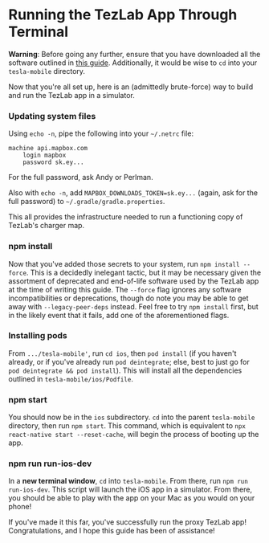 # Running the TezLab App Through Terminal

**Warning**: Before going any further, ensure that you have downloaded all the software outlined in [this guide](software.md). Additionally, it would be wise to `cd` into your `tesla-mobile` directory.

Now that you're all set up, here is an (admittedly brute-force) way to build and run the TezLab app in a simulator.

### Updating system files

Using `echo -n`, pipe the following into your `~/.netrc` file:
```
machine api.mapbox.com
    login mapbox 
    password sk.ey...
```
For the full password, ask Andy or Perlman.

Also with `echo -n`, add `MAPBOX_DOWNLOADS_TOKEN=sk.ey...` (again, ask for the full password) to `~/.gradle/gradle.properties`.

This all provides the infrastructure needed to run a functioning copy of TezLab's charger map.

### npm install

Now that you've added those secrets to your system, run `npm install --force`. This is a decidedly inelegant tactic, but it may be necessary given the assortment of deprecated and end-of-life software used by the TezLab app at the time of writing this guide. The `--force` flag ignores any software incompatibilities or deprecations, though do note you may be able to get away with `--legacy-peer-deps` instead. Feel free to try `npm install` first, but in the likely event that it fails, add one of the aforementioned flags.

### Installing pods

From `.../tesla-mobile'`, run `cd ios`, then `pod install` (if you haven't already, or if you've already run `pod deintegrate`; else, best to just go for `pod deintegrate && pod install`). This will install all the dependencies outlined in `tesla-mobile/ios/Podfile`.

### npm start

You should now be in the `ios` subdirectory. `cd` into the parent `tesla-mobile` directory, then run `npm start`. This command, which is equivalent to `npx react-native start --reset-cache`, will begin the process of booting up the app.

### npm run run-ios-dev

In a **new terminal window**, `cd` into `tesla-mobile`. From there, run `npm run run-ios-dev`. This script will launch the iOS app in a simulator. From there, you should be able to play with the app on your Mac as you would on your phone!



If you've made it this far, you've successfully run the proxy TezLab app! Congratulations, and I hope this guide has been of assistance!

